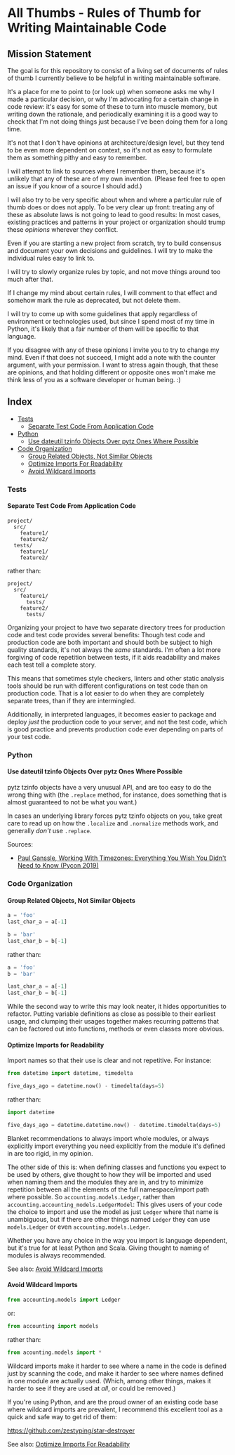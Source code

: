 # All Thumbs - Rules of Thumb for Writing Maintainable Code

## Mission Statement

The goal is for this repository to consist of a living set of documents
of rules of thumb I currently believe to be helpful in writing
maintainable software.

It's a place for me to point to (or look up) when someone asks me why
I made a particular decision, or why I'm advocating for a certain change
in code review: it's easy for some of these to turn into muscle memory,
but writing down the rationale, and periodically examining it is a good
way to check that I'm not doing things just because I've been doing them
for a long time.

It's not that I don't have opinions at architecture/design level, but
they tend to be even more dependent on context, so it's not as easy to
formulate them as something pithy and easy to remember.

I will attempt to link to sources where I remember them, because
it's unlikely that any of these are of my own invention. (Please feel
free to open an issue if you know of a source I should add.)

I will also try to be very specific about when and where a particular
rule of thumb does or does not apply. To be very clear up front:
treating any of these as absolute laws is not going to lead to good
results: In most cases, existing practices and patterns in your project
or organization should trump these *opinions* wherever they conflict.

Even if you are starting a new project from scratch, try to build
consensus and document your own decisions and guidelines. I will try to
make the individual rules easy to link to.

I will try to slowly organize rules by topic, and not move things around
too much after that.

If I change my mind about certain rules, I will comment to that effect
and somehow mark the rule as deprecated, but not delete them.

I will try to come up with some guidelines that apply regardless of
environment or technologies used, but since I spend most of my time in
Python, it's likely that a fair number of them will be specific to that
language.

If you disagree with any of these opinions I invite you to try to change
my mind. Even if that does not succeed, I might add a note with the
counter argument, with your permission. I want to stress again though,
that these are opinions, and that holding different or opposite ones
won't make me think less of you as a software developer or human being.
:)

## Index

* [Tests](#tests)
  * [Separate Test Code From Application Code](#separate-test-code-from-application-code)
* [Python](#python)
  * [Use dateutil tzinfo Objects Over pytz Ones Where Possible](#use-dateutil-tzinfo-objects-over-pytz-ones-where-possible)
* [Code Organization](#code-organization)
  * [Group Related Objects, Not Similar Objects](#group-related-objects-not-similar-objects)
  * [Optimize Imports For Readability](#optimize-imports-for-readability)
  * [Avoid Wildcard Imports](#avoid-wildcard-imports)

### Tests

#### Separate Test Code From Application Code

```
project/
  src/
    feature1/
    feature2/
  tests/
    feature1/
    feature2/
```

rather than:

```
project/
  src/
    feature1/
      tests/
    feature2/
      tests/
```

Organizing your project to have two separate directory trees for
production code and test code provides several benefits: Though test
code and production code are both important and should both be subject
to high quality standards, it's not always the *same* standards. I'm
often a lot more forgiving of code repetition between tests, if it aids
readability and makes each test tell a complete story.

This means that sometimes style checkers, linters and other static
analysis tools should be run with different configurations on test code
than on production code. That is a lot easier to do when they are
completely separate trees, than if they are intermingled.

Additionally, in interpreted languages, it becomes easier to package
and deploy *just* the production code to your server, and not the test
code, which is good practice and prevents production code ever depending
on parts of your test code.

### Python

#### Use dateutil tzinfo Objects Over pytz Ones Where Possible

pytz tzinfo objects have a very unusual API, and are too easy to do the
wrong thing with (the `.replace` method, for instance, does something
that is almost guaranteed to not be what you want.)

In cases an underlying library forces pytz tzinfo objects on you, take
great care to read up on how the `.localize` and `.normalize` methods
work, and generally *don't* use `.replace`.

Sources:

* [Paul Ganssle, Working With Timezones: Everything You Wish You Didn't Need to Know (Pycon 2019)](https://www.youtube.com/watch?v=rz3D8VG_2TY)

### Code Organization

#### Group Related Objects, Not Similar Objects

```python
a = 'foo'
last_char_a = a[-1]

b = 'bar'
last_char_b = b[-1]
```

rather than:

```python
a = 'foo'
b = 'bar'

last_char_a = a[-1]
last_char_b = b[-1]
```

While the second way to write this may look neater, it hides
opportunities to refactor. Putting variable definitions as close as
possible to their earliest usage, and clumping their usages together
makes recurring patterns that can be factored out into functions,
methods or even classes more obvious.


#### Optimize Imports for Readability

Import names so that their use is clear and not repetitive. For
instance:

```python
from datetime import datetime, timedelta

five_days_ago = datetime.now() - timedelta(days=5)
```

rather than:

```python
import datetime

five_days_ago = datetime.datetime.now() - datetime.timedelta(days=5)
```

Blanket recommendations to always import whole modules, or always
explicitly import everything you need explicitly from the module it's
defined in are too rigid, in my opinion.

The other side of this is: when defining classes and functions you
expect to be used by others, give thought to how they will be imported
and used when naming them and the modules they are in, and try to
minimize repetition between all the elements of the full
namespace/import path where possible. So `accounting.models.Ledger`,
rather than `accounting.accounting_models.LedgerModel`: This gives users
of your code the choice to import and use the model as just `Ledger`
where that name is unambiguous, but if there are other things named
`Ledger` they can use `models.Ledger` or even
`accounting.models.Ledger`.

Whether you have any choice in the way you import is language dependent,
but it's true for at least Python and Scala. Giving thought to naming of
modules is always recommended.

See also: [Avoid Wildcard Imports](#avoid-wildcard-imports)

#### Avoid Wildcard Imports

```python
from accounting.models import Ledger
```
or:

```python
from accounting import models
```

rather than:

```python
from acounting.models import *
```

Wildcard imports make it harder to see where a name in the code is
defined just by scanning the code, and make it harder to see where names
defined in one module are actually used. (Which, among other things,
makes it harder to see if they are used at *all*, or could be removed.)

If you're using Python, and are the proud owner of an existing code base
where wildcard imports are prevalent, I recommend this excellent tool as
a quick and safe way to get rid of them:

<https://github.com/zestyping/star-destroyer>

See also: [Optimize Imports For Readability](#optimize-imports-for-readability)
